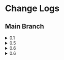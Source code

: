 # Change Logs

## Main Branch
<details>
<summary> 0.1 </summary>

<!-- summary 아래 한칸 공백 두어야함 -->
- 탬플릿 제작
</details>

<details>
<summary> 0.5 </summary>

<!-- summary 아래 한칸 공백 두어야함 -->
- 크롤러 모듈 완료
- 평가/요약 모델 모듈 완료
</details>

<details>
<summary> 0.6 </summary>

<!-- summary 아래 한칸 공백 두어야함 -->
- 파일 정리
- 전체 모듈화
- 시연시 사용할 노트북 파일 생성
</details>

<details>
<summary> 0.6 </summary>

<!-- summary 아래 한칸 공백 두어야함 -->
- 리뷰 요약 모델 추가
- 프레젠테이션 자료 완성
</details>
